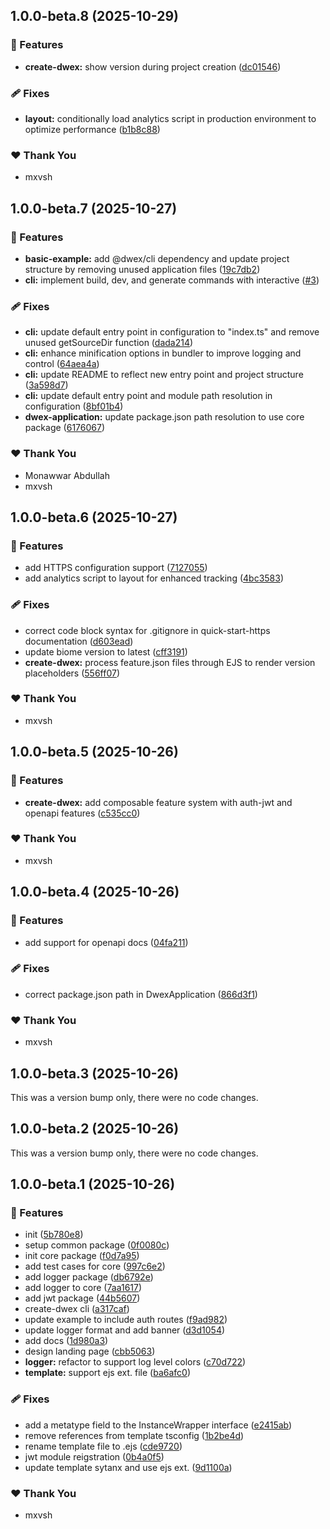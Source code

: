 ## 1.0.0-beta.8 (2025-10-29)

### 🚀 Features

- **create-dwex:** show version during project creation ([dc01546](https://github.com/dwexjs/dwex/commit/dc01546))

### 🩹 Fixes

- **layout:** conditionally load analytics script in production environment to optimize performance ([b1b8c88](https://github.com/dwexjs/dwex/commit/b1b8c88))

### ❤️ Thank You

- mxvsh

## 1.0.0-beta.7 (2025-10-27)

### 🚀 Features

- **basic-example:** add @dwex/cli dependency and update project structure by removing unused application files ([19c7db2](https://github.com/dwexjs/dwex/commit/19c7db2))
- **cli:** implement build, dev, and generate commands with interactive ([#3](https://github.com/dwexjs/dwex/pull/3))

### 🩹 Fixes

- **cli:** update default entry point in configuration to "index.ts" and remove unused getSourceDir function ([dada214](https://github.com/dwexjs/dwex/commit/dada214))
- **cli:** enhance minification options in bundler to improve logging and control ([64aea4a](https://github.com/dwexjs/dwex/commit/64aea4a))
- **cli:** update README to reflect new entry point and project structure ([3a598d7](https://github.com/dwexjs/dwex/commit/3a598d7))
- **cli:** update default entry point and module path resolution in configuration ([8bf01b4](https://github.com/dwexjs/dwex/commit/8bf01b4))
- **dwex-application:** update package.json path resolution to use core package ([6176067](https://github.com/dwexjs/dwex/commit/6176067))

### ❤️ Thank You

- Monawwar Abdullah
- mxvsh

## 1.0.0-beta.6 (2025-10-27)

### 🚀 Features

- add HTTPS configuration support ([7127055](https://github.com/dwexjs/dwex/commit/7127055))
- add analytics script to layout for enhanced tracking ([4bc3583](https://github.com/dwexjs/dwex/commit/4bc3583))

### 🩹 Fixes

- correct code block syntax for .gitignore in quick-start-https documentation ([d603ead](https://github.com/dwexjs/dwex/commit/d603ead))
- update biome version to latest ([cff3191](https://github.com/dwexjs/dwex/commit/cff3191))
- **create-dwex:** process feature.json files through EJS to render version placeholders ([556ff07](https://github.com/dwexjs/dwex/commit/556ff07))

### ❤️ Thank You

- mxvsh

## 1.0.0-beta.5 (2025-10-26)

### 🚀 Features

- **create-dwex:** add composable feature system with auth-jwt and openapi features ([c535cc0](https://github.com/dwexjs/dwex/commit/c535cc0))

### ❤️ Thank You

- mxvsh

## 1.0.0-beta.4 (2025-10-26)

### 🚀 Features

- add support for openapi docs ([04fa211](https://github.com/dwexjs/dwex/commit/04fa211))

### 🩹 Fixes

- correct package.json path in DwexApplication ([866d3f1](https://github.com/dwexjs/dwex/commit/866d3f1))

### ❤️ Thank You

- mxvsh

## 1.0.0-beta.3 (2025-10-26)

This was a version bump only, there were no code changes.

## 1.0.0-beta.2 (2025-10-26)

This was a version bump only, there were no code changes.

## 1.0.0-beta.1 (2025-10-26)

### 🚀 Features

- init ([5b780e8](https://github.com/dwexjs/dwex/commit/5b780e8))
- setup common package ([0f0080c](https://github.com/dwexjs/dwex/commit/0f0080c))
- init core package ([f0d7a95](https://github.com/dwexjs/dwex/commit/f0d7a95))
- add test cases for core ([997c6e2](https://github.com/dwexjs/dwex/commit/997c6e2))
- add logger package ([db6792e](https://github.com/dwexjs/dwex/commit/db6792e))
- add logger to core ([7aa1617](https://github.com/dwexjs/dwex/commit/7aa1617))
- add jwt package ([44b5607](https://github.com/dwexjs/dwex/commit/44b5607))
- create-dwex cli ([a317caf](https://github.com/dwexjs/dwex/commit/a317caf))
- update example to include auth routes ([f9ad982](https://github.com/dwexjs/dwex/commit/f9ad982))
- update logger format and add banner ([d3d1054](https://github.com/dwexjs/dwex/commit/d3d1054))
- add docs ([1d980a3](https://github.com/dwexjs/dwex/commit/1d980a3))
- design landing page ([cbb5063](https://github.com/dwexjs/dwex/commit/cbb5063))
- **logger:** refactor to support log level colors ([c70d722](https://github.com/dwexjs/dwex/commit/c70d722))
- **template:** support ejs ext. file ([ba6afc0](https://github.com/dwexjs/dwex/commit/ba6afc0))

### 🩹 Fixes

- add a metatype field to the InstanceWrapper interface ([e2415ab](https://github.com/dwexjs/dwex/commit/e2415ab))
- remove references from template tsconfig ([1b2be4d](https://github.com/dwexjs/dwex/commit/1b2be4d))
- rename template file to .ejs ([cde9720](https://github.com/dwexjs/dwex/commit/cde9720))
- jwt module reigstration ([0b4a0f5](https://github.com/dwexjs/dwex/commit/0b4a0f5))
- update template sytanx and use ejs ext. ([9d1100a](https://github.com/dwexjs/dwex/commit/9d1100a))

### ❤️ Thank You

- mxvsh
